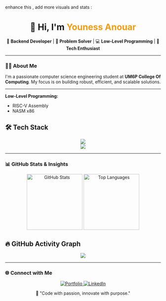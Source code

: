 enhance this , add more visuals and stats : <h1 align="center">👋 Hi, I'm <span style="color:#f39c12;">Youness Anouar</span></h1>

<p align="center">
  🎯 <strong>Backend Developer</strong> | 🧠 <strong>Problem Solver</strong> | 💻 <strong>Low-Level Programming</strong> | 🚀 <strong>Tech Enthusiast</strong>
</p>

---

### 👨‍💻 **About Me**  
I'm a passionate computer science engineering student at **UM6P College Of Computing**. My focus is on building robust, efficient, and scalable solutions.

---
**Low-Level Programming:**  
- RISC-V Assembly  
- NASM x86  


## 🛠 **Tech Stack**  

<div>
	<div id="icons" align="center">
		<a href="https://skillicons.dev">
			<img src="https://skillicons.dev/icons?i=python,c,cpp,go,java,spring,html,css,js,vue,mysql,nodejs,postgres,arduino" />
		</a>
	</div>
</div>
<div>
	<div id="icons" align="center">
		<a href="https://skillicons.dev">
			<img src="https://skillicons.dev/icons?i=vscode,eclipse,git,github,bash,ubuntu,postman,cmake,anaconda" />
		</a>
	</div>
</div>


---

### 📊 **GitHub Stats & Insights**  

<p align="center">
  <img src="https://github-readme-stats.vercel.app/api?username=uness10&show_icons=true&theme=radical&type=all" alt="GitHub Stats" height="180px"/>
  <img src="https://github-readme-stats.vercel.app/api/top-langs/?username=uness10&layout=compact&theme=radical" alt="Top Languages" height="180px"/>
</p>



## 🔥 GitHub Activity Graph  
<p align="center">
  <img src="https://github-readme-activity-graph.vercel.app/graph?username=uness10&theme=radical" />
</p>

---

### 🌐 **Connect with Me**  

<p align="center">
  <a href="https://uness10.github.io/portfolio" target="_blank">
    <img src="https://img.shields.io/badge/Portfolio-%2312100E.svg?style=for-the-badge&logo=vercel&logoColor=white" alt="Portfolio" />
  </a>
  <a href="https://www.linkedin.com/in/youness-anouar" target="_blank">
    <img src="https://img.shields.io/badge/LinkedIn-%230077B5.svg?style=for-the-badge&logo=linkedin&logoColor=white" alt="LinkedIn" />
  </a>
</p>

<p align="center">
  🚀 "Code with passion, innovate with purpose."
</p>
